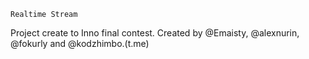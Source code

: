 ```cassandraql
Realtime Stream
```



Project create to Inno final contest.
Created by @Emaisty, @alexnurin, @fokurly and @kodzhimbo.(t.me)